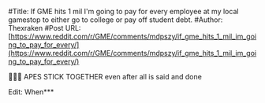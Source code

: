 #Title: If GME hits 1 mil I'm going to pay for every employee at my local gamestop to either go to college or pay off student debt.
#Author: Thexraken
#Post URL: [https://www.reddit.com/r/GME/comments/mdpszy/if_gme_hits_1_mil_im_going_to_pay_for_every/](https://www.reddit.com/r/GME/comments/mdpszy/if_gme_hits_1_mil_im_going_to_pay_for_every/)


🦍🦍🦍 APES STICK TOGETHER even after all is said and done

Edit: When***